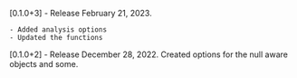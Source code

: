 [0.1.0+3] - Release February 21, 2023.
    
    - Added analysis options
    - Updated the functions

[0.1.0+2] - Release December 28, 2022.
    Created options for the null aware objects and some.